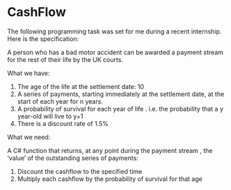 # CashFlow
The following programming task was set for me during a recent internship.
Here is the specification:

A person who has a bad motor accident can be awarded a payment stream for the rest of their life by the UK courts.  

What we have:

1) The age of the life at the settlement date: 10
2) A series of payments, starting immediately at the settlement date, at the start of each year for n years.
3) A probability of survival for each year of life . i.e. the probability that a y year-old will live to y+1
4) There is a discount rate of 1.5%


What we need:

A C# function that returns, at any point during the payment stream , the ‘value’ of the outstanding series of payments:  
1) Discount the cashflow to the specified time
2) Multiply each cashflow by the probability of survival for that age
